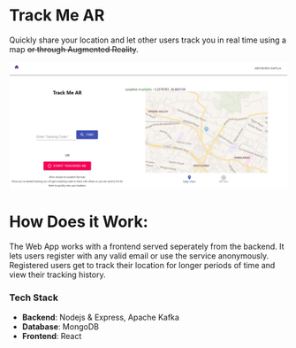 # Track Me AR

Quickly share your location and let other users track you in real time using a map ~~or through Augmented Reality~~.

![Home page](github-resources/home-sample.png?raw=true "Track Me Ar Home")

# How Does it Work:

The Web App works with a frontend served seperately from the backend.
It lets users register with any valid email or use the service anonymously.
Registered users get to track their location for longer periods of time and 
view their tracking history. 

### Tech Stack
- **Backend**: Nodejs & Express, Apache Kafka
- **Database**: MongoDB
- **Frontend**: React